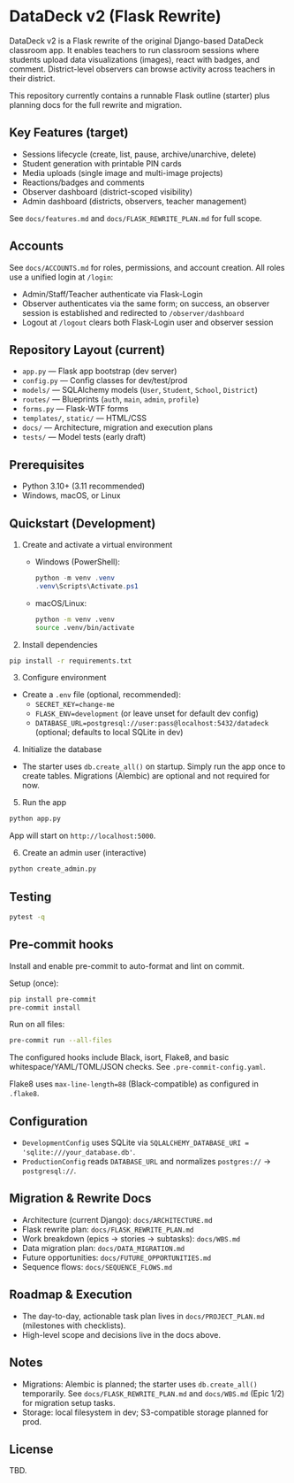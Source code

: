 # DataDeck v2 (Flask Rewrite)

DataDeck v2 is a Flask rewrite of the original Django-based DataDeck classroom app. It enables teachers to run classroom sessions where students upload data visualizations (images), react with badges, and comment. District-level observers can browse activity across teachers in their district.

This repository currently contains a runnable Flask outline (starter) plus planning docs for the full rewrite and migration.

## Key Features (target)
- Sessions lifecycle (create, list, pause, archive/unarchive, delete)
- Student generation with printable PIN cards
- Media uploads (single image and multi-image projects)
- Reactions/badges and comments
- Observer dashboard (district-scoped visibility)
- Admin dashboard (districts, observers, teacher management)

See `docs/features.md` and `docs/FLASK_REWRITE_PLAN.md` for full scope.

## Accounts

See `docs/ACCOUNTS.md` for roles, permissions, and account creation.
All roles use a unified login at `/login`:
- Admin/Staff/Teacher authenticate via Flask-Login
- Observer authenticates via the same form; on success, an observer session is established and redirected to `/observer/dashboard`
- Logout at `/logout` clears both Flask-Login user and observer session

## Repository Layout (current)
- `app.py` — Flask app bootstrap (dev server)
- `config.py` — Config classes for dev/test/prod
- `models/` — SQLAlchemy models (`User`, `Student`, `School`, `District`)
- `routes/` — Blueprints (`auth`, `main`, `admin`, `profile`)
- `forms.py` — Flask-WTF forms
- `templates/`, `static/` — HTML/CSS
- `docs/` — Architecture, migration and execution plans
- `tests/` — Model tests (early draft)

## Prerequisites
- Python 3.10+ (3.11 recommended)
- Windows, macOS, or Linux

## Quickstart (Development)
1) Create and activate a virtual environment
   - Windows (PowerShell):
     ```powershell
     python -m venv .venv
     .venv\Scripts\Activate.ps1
     ```
   - macOS/Linux:
     ```bash
     python -m venv .venv
     source .venv/bin/activate
     ```

2) Install dependencies
```bash
pip install -r requirements.txt
```

3) Configure environment
- Create a `.env` file (optional, recommended):
  - `SECRET_KEY=change-me`
  - `FLASK_ENV=development` (or leave unset for default dev config)
  - `DATABASE_URL=postgresql://user:pass@localhost:5432/datadeck` (optional; defaults to local SQLite in dev)

4) Initialize the database
- The starter uses `db.create_all()` on startup. Simply run the app once to create tables. Migrations (Alembic) are optional and not required for now.

5) Run the app
```bash
python app.py
```
App will start on `http://localhost:5000`.

6) Create an admin user (interactive)
```bash
python create_admin.py
```

## Testing
```bash
pytest -q
```

## Pre-commit hooks
Install and enable pre-commit to auto-format and lint on commit.

Setup (once):
```bash
pip install pre-commit
pre-commit install
```

Run on all files:
```bash
pre-commit run --all-files
```

The configured hooks include Black, isort, Flake8, and basic whitespace/YAML/TOML/JSON checks. See `.pre-commit-config.yaml`.

Flake8 uses `max-line-length=88` (Black-compatible) as configured in `.flake8`.

## Configuration
- `DevelopmentConfig` uses SQLite via `SQLALCHEMY_DATABASE_URI = 'sqlite:///your_database.db'`.
- `ProductionConfig` reads `DATABASE_URL` and normalizes `postgres://` → `postgresql://`.

## Migration & Rewrite Docs
- Architecture (current Django): `docs/ARCHITECTURE.md`
- Flask rewrite plan: `docs/FLASK_REWRITE_PLAN.md`
- Work breakdown (epics → stories → subtasks): `docs/WBS.md`
- Data migration plan: `docs/DATA_MIGRATION.md`
- Future opportunities: `docs/FUTURE_OPPORTUNITIES.md`
- Sequence flows: `docs/SEQUENCE_FLOWS.md`

## Roadmap & Execution
- The day-to-day, actionable task plan lives in `docs/PROJECT_PLAN.md` (milestones with checklists).
- High-level scope and decisions live in the docs above.

## Notes
- Migrations: Alembic is planned; the starter uses `db.create_all()` temporarily. See `docs/FLASK_REWRITE_PLAN.md` and `docs/WBS.md` (Epic 1/2) for migration setup tasks.
- Storage: local filesystem in dev; S3-compatible storage planned for prod.

## License
TBD.
